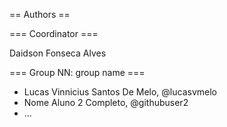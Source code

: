 == Authors ==

=== Coordinator ===

Daidson Fonseca Alves

=== Group NN: group name ===

* Lucas Vinnicius Santos De Melo, @lucasvmelo
* Nome Aluno 2 Completo, @githubuser2
* ...

